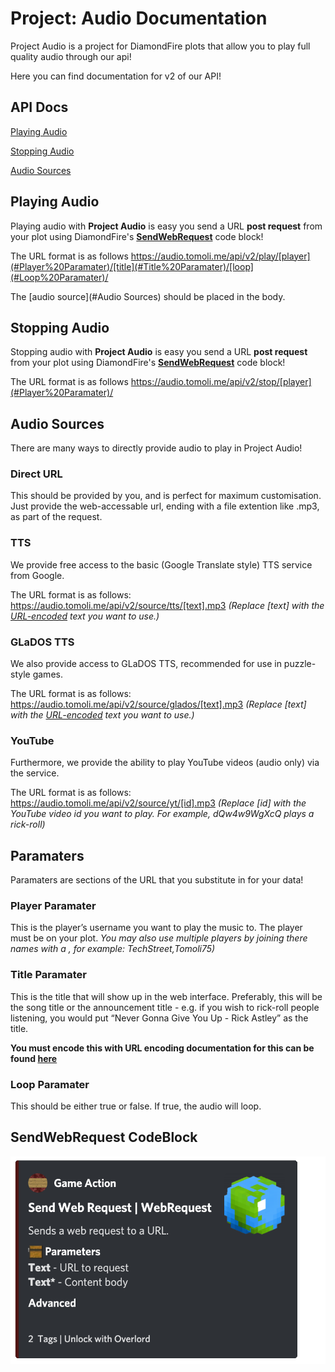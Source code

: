 # Project: Audio Documentation

Project Audio is a project for DiamondFire plots that allow you to play full quality audio through our api!

Here you can find documentation for v2 of our API!

## API Docs
[Playing Audio](#Playing%20Audio)

[Stopping Audio](#Stopping%20Audio)

[Audio Sources](#Audio%20Sources)


## Playing Audio

Playing audio with **Project Audio** is easy you send a URL **post request** from your plot using DiamondFire's **[SendWebRequest](#SendWebRequest%20CodeBlock)** code block!

The URL format is as follows https://audio.tomoli.me/api/v2/play/[player](#Player%20Paramater)/[title](#Title%20Paramater)/[loop](#Loop%20Paramater)/

The [audio source](#Audio Sources) should be placed in the body.

## Stopping Audio

Stopping audio with **Project Audio** is easy you send a URL **post request** from your plot using DiamondFire's **[SendWebRequest](#SendWebRequest%20CodeBlock)** code block!

The URL format is as follows https://audio.tomoli.me/api/v2/stop/[player](#Player%20Paramater)/

## Audio Sources

There are many ways to directly provide audio to play in Project Audio!

### Direct URL
This should be provided by you, and is perfect for maximum customisation. Just provide the web-accessable url, ending with a file extention like .mp3, as part of the request.

### TTS
We provide free access to the basic (Google Translate style) TTS service from Google. 

The URL format is as follows:
https://audio.tomoli.me/api/v2/source/tts/[text].mp3 *(Replace [text] with the [URL-encoded](https://www.w3schools.com/tags/ref_urlencode.ASP) text you want to use.)*

### GLaDOS TTS
We also provide access to GLaDOS TTS, recommended for use in puzzle-style games. 

The URL format is as follows:
https://audio.tomoli.me/api/v2/source/glados/[text].mp3 *(Replace [text] with the [URL-encoded](https://www.w3schools.com/tags/ref_urlencode.ASP) text you want to use.)*

### YouTube
Furthermore, we provide the ability to play YouTube videos (audio only) via the service. 

The URL format is as follows:
https://audio.tomoli.me/api/v2/source/yt/[id].mp3 *(Replace [id] with the YouTube video id you want to play. For example, dQw4w9WgXcQ plays a rick-roll)*

## Paramaters

Paramaters are sections of the URL that you substitute in for your data!

### Player Paramater

This is the player’s username you want to play the music to. The player must be on your plot.
*You may also use multiple players by joining there names with a , for example: TechStreet,Tomoli75)*

### Title Paramater

This is the title that will show up in the web interface. Preferably, this will be the song title or the announcement title - e.g. if you wish to rick-roll people listening, you would put “Never Gonna Give You Up - Rick Astley” as the title.

**You must encode this with URL encoding documentation for this can be found [here](https://www.w3schools.com/tags/ref_urlencode.ASP)**

### Loop Paramater

This should be either true or false. If true, the audio will loop.

## SendWebRequest CodeBlock
![SendWebRequest](https://raw.githubusercontent.com/DF-Project-Audio/Documentation/main/images/SendWebRequest.png)
